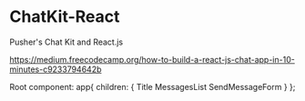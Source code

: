 # ChatKit-React
Pusher's Chat Kit and React.js

https://medium.freecodecamp.org/how-to-build-a-react-js-chat-app-in-10-minutes-c9233794642b

Root component: app{
children: {
  Title
  MessagesList
  SendMessageForm
  }
};
